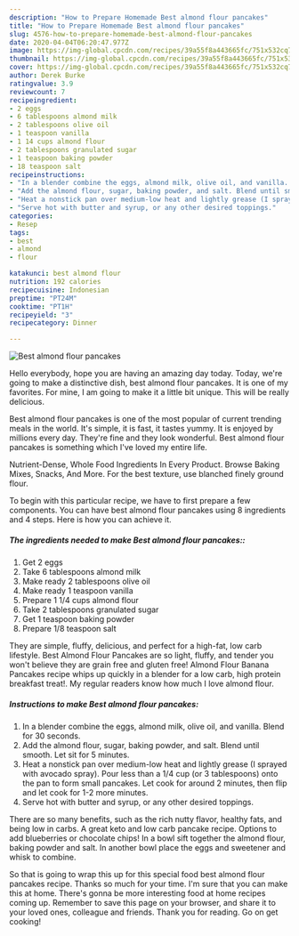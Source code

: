 ```yaml
---
description: "How to Prepare Homemade Best almond flour pancakes"
title: "How to Prepare Homemade Best almond flour pancakes"
slug: 4576-how-to-prepare-homemade-best-almond-flour-pancakes
date: 2020-04-04T06:20:47.977Z
image: https://img-global.cpcdn.com/recipes/39a55f8a443665fc/751x532cq70/best-almond-flour-pancakes-recipe-main-photo.jpg
thumbnail: https://img-global.cpcdn.com/recipes/39a55f8a443665fc/751x532cq70/best-almond-flour-pancakes-recipe-main-photo.jpg
cover: https://img-global.cpcdn.com/recipes/39a55f8a443665fc/751x532cq70/best-almond-flour-pancakes-recipe-main-photo.jpg
author: Derek Burke
ratingvalue: 3.9
reviewcount: 7
recipeingredient:
- 2 eggs
- 6 tablespoons almond milk
- 2 tablespoons olive oil
- 1 teaspoon vanilla
- 1 14 cups almond flour
- 2 tablespoons granulated sugar
- 1 teaspoon baking powder
- 18 teaspoon salt
recipeinstructions:
- "In a blender combine the eggs, almond milk, olive oil, and vanilla. Blend for 30 seconds."
- "Add the almond flour, sugar, baking powder, and salt. Blend until smooth. Let sit for 5 minutes."
- "Heat a nonstick pan over medium-low heat and lightly grease (I sprayed with avocado spray). Pour less than a 1/4 cup (or 3 tablespoons) onto the pan to form small pancakes. Let cook for around 2 minutes, then flip and let cook for 1-2 more minutes."
- "Serve hot with butter and syrup, or any other desired toppings."
categories:
- Resep
tags:
- best
- almond
- flour

katakunci: best almond flour
nutrition: 192 calories
recipecuisine: Indonesian
preptime: "PT24M"
cooktime: "PT1H"
recipeyield: "3"
recipecategory: Dinner

---
```



![Best almond flour pancakes](https://img-global.cpcdn.com/recipes/39a55f8a443665fc/751x532cq70/best-almond-flour-pancakes-recipe-main-photo.jpg)

Hello everybody, hope you are having an amazing day today. Today, we're going to make a distinctive dish, best almond flour pancakes. It is one of my favorites. For mine, I am going to make it a little bit unique. This will be really delicious.

Best almond flour pancakes is one of the most popular of current trending meals in the world. It's simple, it is fast, it tastes yummy. It is enjoyed by millions every day. They're fine and they look wonderful. Best almond flour pancakes is something which I've loved my entire life.

Nutrient-Dense, Whole Food Ingredients In Every Product. Browse Baking Mixes, Snacks, And More. For the best texture, use blanched finely ground flour.


To begin with this particular recipe, we have to first prepare a few components. You can have best almond flour pancakes using 8 ingredients and 4 steps. Here is how you can achieve it.

##### The ingredients needed to make Best almond flour pancakes::

1. Get 2 eggs
1. Take 6 tablespoons almond milk
1. Make ready 2 tablespoons olive oil
1. Make ready 1 teaspoon vanilla
1. Prepare 1 1/4 cups almond flour
1. Take 2 tablespoons granulated sugar
1. Get 1 teaspoon baking powder
1. Prepare 1/8 teaspoon salt


They are simple, fluffy, delicious, and perfect for a high-fat, low carb lifestyle. Best Almond Flour Pancakes are so light, fluffy, and tender you won&#39;t believe they are grain free and gluten free! Almond Flour Banana Pancakes recipe whips up quickly in a blender for a low carb, high protein breakfast treat!. My regular readers know how much I love almond flour. 

##### Instructions to make Best almond flour pancakes:

1. In a blender combine the eggs, almond milk, olive oil, and vanilla. Blend for 30 seconds.
1. Add the almond flour, sugar, baking powder, and salt. Blend until smooth. Let sit for 5 minutes.
1. Heat a nonstick pan over medium-low heat and lightly grease (I sprayed with avocado spray). Pour less than a 1/4 cup (or 3 tablespoons) onto the pan to form small pancakes. Let cook for around 2 minutes, then flip and let cook for 1-2 more minutes.
1. Serve hot with butter and syrup, or any other desired toppings.


There are so many benefits, such as the rich nutty flavor, healthy fats, and being low in carbs. A great keto and low carb pancake recipe. Options to add blueberries or chocolate chips! In a bowl sift together the almond flour, baking powder and salt. In another bowl place the eggs and sweetener and whisk to combine. 

So that is going to wrap this up for this special food best almond flour pancakes recipe. Thanks so much for your time. I'm sure that you can make this at home. There's gonna be more interesting food at home recipes coming up. Remember to save this page on your browser, and share it to your loved ones, colleague and friends. Thank you for reading. Go on get cooking!
